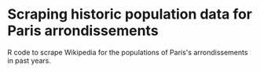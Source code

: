 # Scraping historic population data for Paris arrondissements

R code to scrape Wikipedia for the populations of Paris's arrondissements in past years.